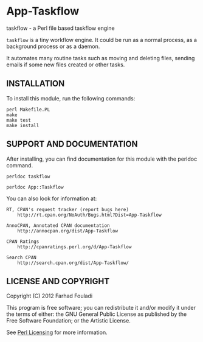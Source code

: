 App-Taskflow
============

taskflow - a Perl file based taskflow engine

`taskflow` is a tiny workflow engine. It could be run as a normal
process, as a background process or as a daemon.

It automates many routine tasks such as moving and deleting files,
sending emails if some new files created or other tasks.

INSTALLATION
------------

To install this module, run the following commands:

	perl Makefile.PL
	make
	make test
	make install

SUPPORT AND DOCUMENTATION
-------------------------

After installing, you can find documentation for this module with the
perldoc command.

    perldoc taskflow

    perldoc App::Taskflow

You can also look for information at:

    RT, CPAN's request tracker (report bugs here)
        http://rt.cpan.org/NoAuth/Bugs.html?Dist=App-Taskflow

    AnnoCPAN, Annotated CPAN documentation
        http://annocpan.org/dist/App-Taskflow

    CPAN Ratings
        http://cpanratings.perl.org/d/App-Taskflow

    Search CPAN
        http://search.cpan.org/dist/App-Taskflow/


LICENSE AND COPYRIGHT
---------------------

Copyright (C) 2012 Farhad Fouladi

This program is free software; you can redistribute it and/or modify it
under the terms of either: the GNU General Public License as published
by the Free Software Foundation; or the Artistic License.

See [Perl Licensing](http://dev.perl.org/licenses/) for more information.
